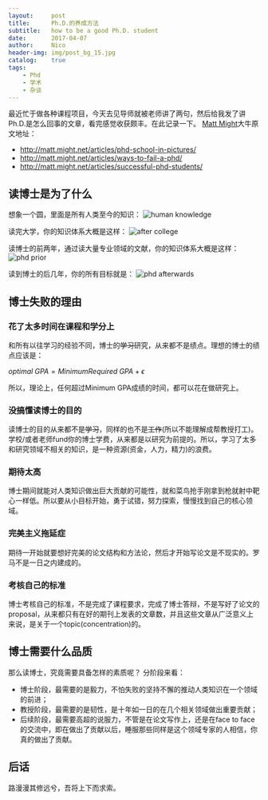 ```yaml
---
layout:     post
title:      Ph.D.的养成方法
subtitle:   how to be a good Ph.D. student
date:       2017-04-07
author:     Nico
header-img: img/post_bg_15.jpg
catalog:    true
tags:
    - Phd
    - 学术
    - 杂谈
---
```


最近忙于做各种课程项目，今天去见导师就被老师讲了两句，然后给我发了讲Ph.D.是怎么回事的文章，看完感觉收获颇丰。在此记录一下。
[Matt Might](http://matt.might.net/)大牛原文地址：
- http://matt.might.net/articles/phd-school-in-pictures/
- http://matt.might.net/articles/ways-to-fail-a-phd/
- http://matt.might.net/articles/successful-phd-students/

## 读博士是为了什么
想象一个圆，里面是所有人类至今的知识：
![human knowledge](http://matt.might.net/articles/phd-school-in-pictures/images/PhDKnowledge.001.jpg)

读完大学，你的知识体系大概是这样：
![after college](http://matt.might.net/articles/phd-school-in-pictures/images/PhDKnowledge.004.jpg)

读博士的前两年，通过读大量专业领域的文献，你的知识体系大概是这样：
![phd prior](http://matt.might.net/articles/phd-school-in-pictures/images/PhDKnowledge.006.jpg)

读到博士的后几年，你的所有目标就是：
![phd afterwards](http://matt.might.net/articles/phd-school-in-pictures/images/PhDKnowledge.010.jpg)

## 博士失败的理由

### 花了太多时间在课程和学分上
和所有以往学习的经验不同，博士的~~学习~~研究，从来都不是绩点。理想的博士的绩点应该是：

$optimal\;GPA = Minimum Required\;GPA + \epsilon$

所以，理论上，任何超过Minimum GPA成绩的时间，都可以花在做研究上。

### 没搞懂读博士的目的
读博士的目的从来都不是~~学习~~，同样的也不是~~工作~~(所以不能理解成帮教授打工)。
学校/或者老师fund你的博士学费，从来都是以研究为前提的。所以，学习了太多和研究领域不相关的知识，是一种资源(资金，人力，精力)的浪费。

### 期待太高
博士期间就能对人类知识做出巨大贡献的可能性，就和菜鸟抢手刚拿到枪就射中靶心一样低。所以要从小目标开始，勇于试错，努力探索，慢慢找到自己的核心领域。

### 完美主义拖延症
期待一开始就要想好完美的论文结构和方法论，然后才开始写论文是不现实的。罗马不是一日之内建成的。

### 考核自己的标准
博士考核自己的标准，不是完成了课程要求，完成了博士答辩，不是写好了论文的proposal，从来都只有在好的期刊上发表的文章数，并且这些文章从广泛意义上来说，是关于一个topic(concentration)的。

## 博士需要什么品质
那么读博士，究竟需要具备怎样的素质呢？
分阶段来看：
- 博士阶段，最需要的是毅力，不怕失败的坚持不懈的推动人类知识在一个领域的前进；
- 教授阶段，最需要的是韧性，是十年如一日的在几个相关领域做出重要贡献；
- 后续阶段，最需要高超的说服力，不管是在论文写作上，还是在face to face的交流中，即在做出了贡献以后，睡服那些同样是这个领域专家的人相信，你真的做出了贡献。

## 后话
路漫漫其修远兮，吾将上下而求索。
